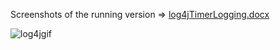 Screenshots of the running version =>  [log4jTimerLogging.docx](https://github.com/user-attachments/files/16350600/log4jTimerLogging.docx)

![log4jgif](https://github.com/user-attachments/assets/a621d2c6-5981-443e-82f8-deec1b4e3c65)
